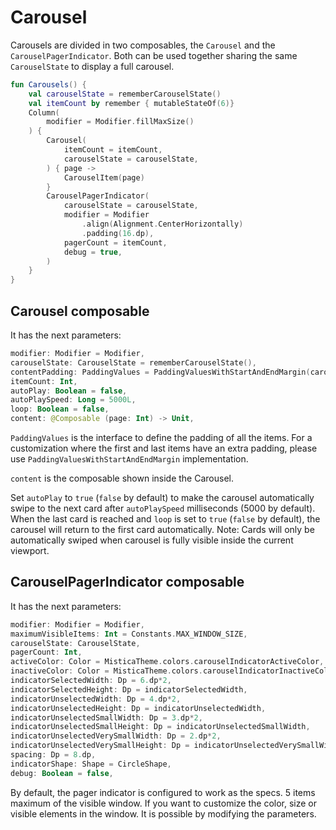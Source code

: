 # Carousel

Carousels are divided in two composables, the `Carousel` and the `CarouselPagerIndicator`. Both can be used together sharing the same `CarouselState` to display a full carousel.

```kotlin
fun Carousels() {
    val carouselState = rememberCarouselState()
    val itemCount by remember { mutableStateOf(6)}
    Column(
        modifier = Modifier.fillMaxSize()
    ) {
        Carousel(
            itemCount = itemCount,
            carouselState = carouselState,
        ) { page ->
            CarouselItem(page)
        }
        CarouselPagerIndicator(
            carouselState = carouselState,
            modifier = Modifier
                .align(Alignment.CenterHorizontally)
                .padding(16.dp),
            pagerCount = itemCount,
            debug = true,
        )
    }
}
```

## Carousel composable
It has the next parameters:
```kotlin
modifier: Modifier = Modifier,
carouselState: CarouselState = rememberCarouselState(),
contentPadding: PaddingValues = PaddingValuesWithStartAndEndMargin(carouselState, start = 16.dp, end = 16.dp),
itemCount: Int,
autoPlay: Boolean = false,
autoPlaySpeed: Long = 5000L,
loop: Boolean = false,
content: @Composable (page: Int) -> Unit,
```

`PaddingValues` is the interface to define the padding of all the items. For a customization where the first and last items have an extra padding, please use
`PaddingValuesWithStartAndEndMargin` implementation.

`content` is the composable shown inside the Carousel.

Set `autoPlay` to `true` (`false` by default) to make the carousel automatically swipe to the next card after `autoPlaySpeed` milliseconds (5000 by default).
When the last card is reached and `loop` is set to `true` (`false` by default), the carousel will return to the first card automatically. Note: Cards will only be automatically swiped when carousel is fully visible inside the current viewport.

## CarouselPagerIndicator composable
It has the next parameters:
```kotlin
modifier: Modifier = Modifier,
maximumVisibleItems: Int = Constants.MAX_WINDOW_SIZE,
carouselState: CarouselState,
pagerCount: Int,
activeColor: Color = MisticaTheme.colors.carouselIndicatorActiveColor,
inactiveColor: Color = MisticaTheme.colors.carouselIndicatorInactiveColor,
indicatorSelectedWidth: Dp = 6.dp*2,
indicatorSelectedHeight: Dp = indicatorSelectedWidth,
indicatorUnselectedWidth: Dp = 4.dp*2,
indicatorUnselectedHeight: Dp = indicatorUnselectedWidth,
indicatorUnselectedSmallWidth: Dp = 3.dp*2,
indicatorUnselectedSmallHeight: Dp = indicatorUnselectedSmallWidth,
indicatorUnselectedVerySmallWidth: Dp = 2.dp*2,
indicatorUnselectedVerySmallHeight: Dp = indicatorUnselectedVerySmallWidth,
spacing: Dp = 8.dp,
indicatorShape: Shape = CircleShape,
debug: Boolean = false,
```
By default, the pager indicator is configured to work as the specs. 5 items maximum of the visible window. If you want to customize the color, size or visible elements in the window. It is possible by modifying the parameters.
